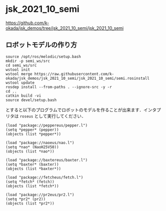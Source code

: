 # jsk_2021_10_semi

https://github.com/k-okada/jsk_demos/tree/jsk_2021_10_semi/jsk_2021_10_semi

## ロボットモデルの作り方

```
source /opt/ros/melodic/setup.bash
mkdir -p semi_ws/src
cd semi_ws/src
wstool init
wstool merge https://raw.githubusercontent.com/k-okada/jsk_demos/jsk_2021_10_semi/jsk_2021_10_semi/semi.rosinstall
wstool update
rosdep install --from-paths . --ignore-src -y -r
cd ..
catkin build -vi
source devel/setup.bash
```

とすると以下のプログラムでロボットのモデルを作ることが出来ます．インタプリタは `roseus` として実行してください．

```
(load "package://peppereus/pepper.l")
(setq *pepper* (pepper))
(objects (list *pepper*))

(load "package://naoeus/nao.l")
(setq *nao* (NaoH25V50))
(objects (list *nao*))

(load "package://baxtereus/baxter.l")
(setq *baxter* (baxter))
(objects (list *baxter*))

(load "package://fetcheus/fetch.l")
(setq *fetch* (fetch))
(objects (list *fetch*))

(load "package://pr2eus/pr2.l")
(setq *pr2* (pr2))
(objects (list *pr2*))
```

